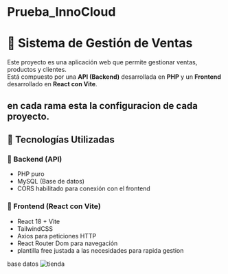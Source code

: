 # Prueba_InnoCloud

# 🛒 Sistema de Gestión de Ventas

Este proyecto es una aplicación web que permite gestionar ventas, productos y clientes.  
Está compuesto por una **API (Backend)** desarrollada en **PHP** y un **Frontend** desarrollado en **React con Vite**.

en cada rama esta la configuracion de cada proyecto.
---

## 🚀 Tecnologías Utilizadas

### 📌 Backend (API)
- PHP puro
- MySQL (Base de datos)
- CORS habilitado para conexión con el frontend

### 📌 Frontend (React con Vite)

- React 18 + Vite
- TailwindCSS
- Axios para peticiones HTTP
- React Router Dom para navegación
- plantilla free justada a las necesidades para rapida gestion

base datos 
![tienda](https://github.com/user-attachments/assets/70bb4bf6-1ca8-4842-93f6-54d5dc38b5b1)

